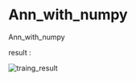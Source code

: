 # Ann_with_numpy
Ann_with_numpy

result : 

![traing_result](/Users/kh/PycharmProjects/kh_tensorflow/Ann_with_numpy/traing_result.png)

